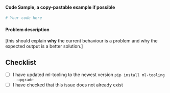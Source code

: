 #### Code Sample, a copy-pastable example if possible

```python
# Your code here

```
#### Problem description

[this should explain **why** the current behaviour is a problem and why the expected output is a better solution.]

Checklist
---------
- [ ] I have updated ml-tooling to the newest version `pip install ml-tooling --upgrade`
- [ ] I have checked that this issue does not already exist
